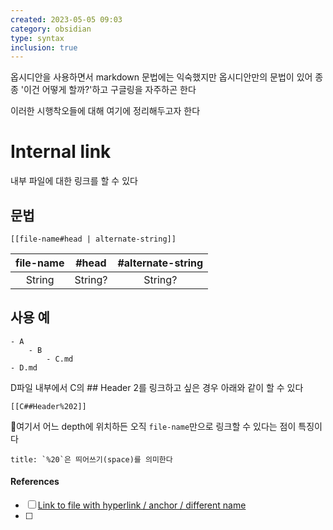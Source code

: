 ```yaml
---
created: 2023-05-05 09:03
category: obsidian
type: syntax
inclusion: true
---
```


옵시디안을 사용하면서 markdown 문법에는 익숙했지만 옵시디안만의 문법이 있어 종종 '이건 어떻게 할까?'하고 구글링을 자주하곤 한다

이러한 시행착오들에 대해 여기에 정리해두고자 한다

# Internal link
내부 파일에 대한 링크를  할 수 있다

## 문법
`[[file-name#head | alternate-string]]`

| file-name | \#head  | \#alternate-string |
|:---------:|:-------:|:------------------:|
|  String   | String? |      String?       | 

## 사용 예
```dirtree
- A
	- B
		- C.md
- D.md
```

D파일 내부에서 C의 ## Header 2를 링크하고 싶은 경우 아래와 같이 할 수 있다

```
[[C##Header%202]]
```

여기서 어느 depth에 위치하든 오직 `file-name`만으로 링크할 수 있다는 점이 특징이다

```ad-quote
title: `%20`은 띄어쓰기(space)를 의미한다
```





#### References
- [ ] [Link to file with hyperlink / anchor / different name](https://forum.obsidian.md/t/link-to-file-with-hyperlink-anchor-different-name/4914)
- [ ] 